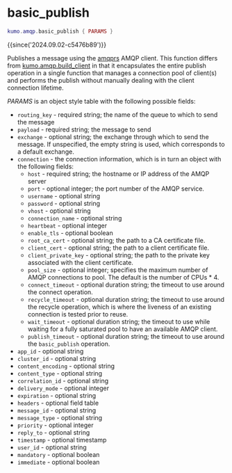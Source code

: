 # basic_publish

```lua
kumo.amqp.basic_publish { PARAMS }
```

{{since('2024.09.02-c5476b89')}}

Publishes a message using the [amqprs](https://docs.rs/amqprs/) AMQP client.
This function differs from [kumo.amqp.build_client](build_client.md) in that it
encapsulates the entire publish operation in a single function that manages a
connection pool of client(s) and performs the publish without manually dealing
with the client connection lifetime.

*PARAMS* is an object style table with the following possible fields:

* `routing_key` - required string; the name of the queue to which to send the message
* `payload` - required string; the message to send
* `exchange` - optional string; the exchange through which to send the message. If unspecified,
  the empty string is used, which corresponds to a default exchange.
* `connection` - the connection information, which is in turn an object with the following fields:
    * `host` - required string; the hostname or IP address of the AMQP server
    * `port` - optional integer; the port number of the AMQP service.
    * `username` - optional string
    * `password` - optional string
    * `vhost` - optional string
    * `connection_name` - optional string
    * `heartbeat` - optional integer
    * `enable_tls` - optional boolean
    * `root_ca_cert` - optional string; the path to a CA certificate file.
    * `client_cert` - optional string; the path to a client certificate file.
    * `client_private_key` - optional string; the path to the private key associated with the client certificate.
    * `pool_size` - optional integer; specifies the maximum number of AMQP connections to pool. The default is the number of CPUs * 4.
    * `connect_timeout` - optional duration string; the timeout to use around the connect operation.
    * `recycle_timeout` - optional duration string; the timeout to use around the recycle operation, which is where the liveness of
      an existing connection is tested prior to reuse.
    * `wait_timeout` - optional duration string; the timeout to use while waiting for a fully saturated pool to have an available AMQP client.
    * `publish_timeout` - optional duration string; the timeout to use around the `basic_publish` operation.
* `app_id` - optional string
* `cluster_id` - optional string
* `content_encoding` - optional string
* `content_type` - optional string
* `correlation_id` - optional string
* `delivery_mode` - optional integer
* `expiration` - optional string
* `headers` - optional field table
* `message_id` - optional string
* `message_type` - optional string
* `priority` - optional integer
* `reply_to` - optional string
* `timestamp` - optional timestamp
* `user_id` - optional string
* `mandatory` - optional boolean
* `immediate` - optional boolean
